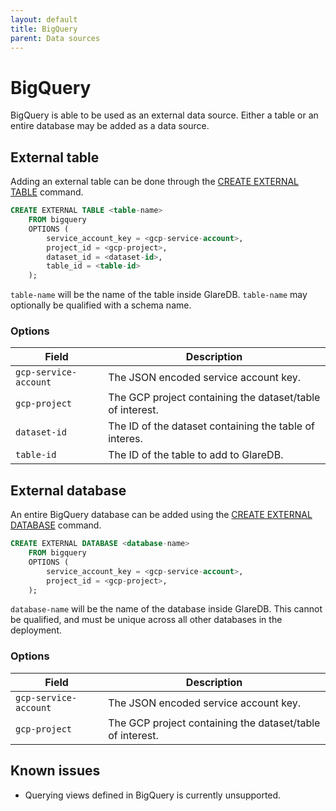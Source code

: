 ```yaml
---
layout: default
title: BigQuery
parent: Data sources
---
```


# BigQuery

BigQuery is able to be used as an external data source. Either a table or an
entire database may be added as a data source.

## External table

Adding an external table can be done through the [CREATE EXTERNAL TABLE]
command.

``` sql
CREATE EXTERNAL TABLE <table-name>
	FROM bigquery
	OPTIONS (
		service_account_key = <gcp-service-account>,
		project_id = <gcp-project>,
		dataset_id = <dataset-id>,
		table_id = <table-id>
	);
```

`table-name` will be the name of the table inside GlareDB. `table-name` may
optionally be qualified with a schema name.

### Options

| Field                 | Description                                               |
|-----------------------|-----------------------------------------------------------|
| `gcp-service-account` | The JSON encoded service account key.                     |
| `gcp-project`         | The GCP project containing the dataset/table of interest. |
| `dataset-id`          | The ID of the dataset containing the table of interes.    |
| `table-id`            | The ID of the table to add to GlareDB.                    |

## External database

An entire BigQuery database can be added using the [CREATE EXTERNAL DATABASE]
command.

``` sql
CREATE EXTERNAL DATABASE <database-name>
	FROM bigquery
	OPTIONS (
		service_account_key = <gcp-service-account>,
		project_id = <gcp-project>,
	);
```

`database-name` will be the name of the database inside GlareDB. This cannot be
qualified, and must be unique across all other databases in the deployment.

### Options

| Field                 | Description                                               |
|-----------------------|-----------------------------------------------------------|
| `gcp-service-account` | The JSON encoded service account key.                     |
| `gcp-project`         | The GCP project containing the dataset/table of interest. |

## Known issues

- Querying views defined in BigQuery is currently unsupported.

[CREATE EXTERNAL TABLE]: {{site.baseurl}}/docs/sql-commands/create-external-table
[CREATE EXTERNAL DATABASE]: {{site.baseurl}}/docs/sql-commands/create-external-database
